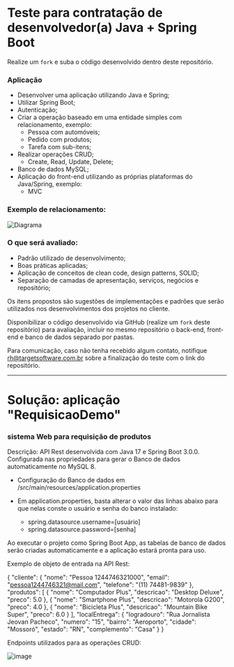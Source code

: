 # Teste para contratação de desenvolvedor(a) Java + Spring Boot

Realize um `fork` e suba o código desenvolvido dentro deste repositório.

### Aplicação
- Desenvolver uma aplicação utilizando Java e Spring;
- Utilizar Spring Boot;
- Autenticação;
- Criar a operação baseado em uma entidade simples com relacionamento, exemplo:
  - Pessoa com automóveis;
  - Pedido com produtos;
  - Tarefa com sub-itens;
- Realizar operações CRUD;
  - Create, Read, Update, Delete;
- Banco de dados MySQL;
- Aplicação do front-end utilizando as próprias plataformas do Java/Spring, exemplo:
  - MVC

### Exemplo de relacionamento:

![Diagrama](https://user-images.githubusercontent.com/9052611/204873954-05bca811-68c0-4059-9457-40565552b1b3.png)

### O que será avaliado:
  - Padrão utilizado de desenvolvimento;
  - Boas práticas aplicadas;
  - Aplicação de conceitos de clean code, design patterns, SOLID;
  - Separação de camadas de apresentação, serviços, negócios e repositório;

Os itens propostos são sugestões de implementações e padrões que serão utilizados nos desenvolvimentos dos projetos no cliente.

Disponibilizar o código desenvolvido via GitHub (realize um `fork` deste repositório) para avaliação, incluir no mesmo repositório o back-end, front-end e banco de dados separado por pastas. 

Para comunicação, caso não tenha recebido algum contato, notifique rh@targetsoftware.com.br sobre a finalização do teste com o link do repositório.

----------------------------

# Solução: aplicação "RequisicaoDemo"
### sistema Web para requisição de produtos

Descrição: API Rest desenvolvida com Java 17 e Spring Boot 3.0.0. Configurada nas propriedades para gerar o Banco de dados automaticamente no MySQL 8.

- Configuração do Banco de dados em /src/main/resources/application.properties
- Em application.properties, basta alterar o valor das linhas abaixo para que nelas conste o usuário e senha do banco instalado:

  - spring.datasource.username=[usuário]
  - spring.datasource.password=[senha]

Ao executar o projeto como Spring Boot App, as tabelas de banco de dados serão criadas automaticamente e a aplicação estará pronta para uso.

Exemplo de objeto de entrada na API Rest:

{
    "cliente": {
        "nome": "Pessoa 1244746321000",
        "email": "pessoa1244746321@mail.com",
        "telefone": "(11) 74481-9839"
    },
    "produtos": [
        {
            "nome": "Computador Plus",
            "descricao": "Desktop Deluxe",
            "preco": 5.0
        },
        {
            "nome": "Smartphone Plus",
            "descricao": "Motorola G200",
            "preco": 4.0
        },
        {
            "nome": "Bicicleta Plus",
            "descricao": "Mountain Bike Super",
            "preco": 6.0
        }
    ],
    "localEntrega": {
        "logradouro": "Rua Jornalista Jeovan Pacheco",
        "numero": "15",
        "bairro": "Aeroporto",
        "cidade": "Mossoró",
        "estado": "RN",
        "complemento": "Casa"
    }
}

Endpoints utilizados para as operações CRUD:

![image](https://user-images.githubusercontent.com/23488612/208210411-d13a4f4c-1ac8-40f0-98ef-f213c38928fd.png)
